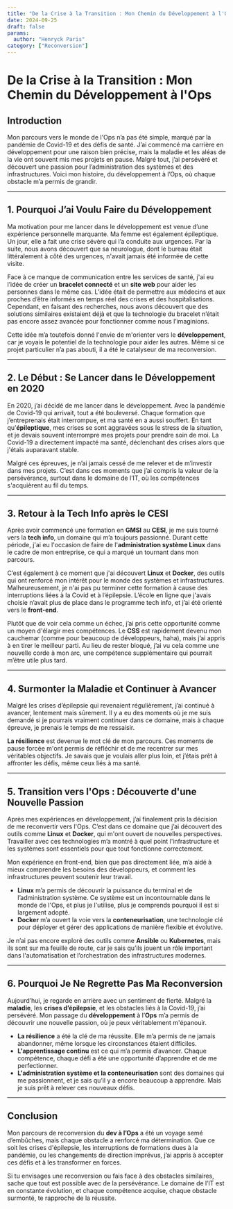 ```yaml
---
title: "De la Crise à la Transition : Mon Chemin du Développement à l'Ops"
date: 2024-09-25
draft: false
params:
  author: "Henryck Paris"
category: ["Reconversion"]
---
```


# De la Crise à la Transition : Mon Chemin du Développement à l'Ops

## Introduction

Mon parcours vers le monde de l'Ops n’a pas été simple, marqué par la pandémie de Covid-19 et des défis de santé. J’ai commencé ma carrière en développement pour une raison bien précise, mais la maladie et les aléas de la vie ont souvent mis mes projets en pause. Malgré tout, j’ai persévéré et découvert une passion pour l’administration des systèmes et des infrastructures. Voici mon histoire, du développement à l’Ops, où chaque obstacle m’a permis de grandir.

---

## 1. Pourquoi J’ai Voulu Faire du Développement

Ma motivation pour me lancer dans le développement est venue d’une expérience personnelle marquante. Ma femme est également épileptique. Un jour, elle a fait une crise sévère qui l’a conduite aux urgences. Par la suite, nous avons découvert que sa neurologue, dont le bureau était littéralement à côté des urgences, n'avait jamais été informée de cette visite.

Face à ce manque de communication entre les services de santé, j'ai eu l’idée de créer un **bracelet connecté** et un **site web** pour aider les personnes dans le même cas. L’idée était de permettre aux médecins et aux proches d’être informés en temps réel des crises et des hospitalisations. Cependant, en faisant des recherches, nous avons découvert que des solutions similaires existaient déjà et que la technologie du bracelet n’était pas encore assez avancée pour fonctionner comme nous l’imaginions.

Cette idée m’a toutefois donné l'envie de m'orienter vers le **développement**, car je voyais le potentiel de la technologie pour aider les autres. Même si ce projet particulier n’a pas abouti, il a été le catalyseur de ma reconversion.

---

## 2. Le Début : Se Lancer dans le Développement en 2020

En 2020, j’ai décidé de me lancer dans le développement. Avec la pandémie de Covid-19 qui arrivait, tout a été bouleversé. Chaque formation que j’entreprenais était interrompue, et ma santé en a aussi souffert. En tant qu’**épileptique**, mes crises se sont aggravées sous le stress de la situation, et je devais souvent interrompre mes projets pour prendre soin de moi. La Covid-19 a directement impacté ma santé, déclenchant des crises alors que j'étais auparavant stable.

Malgré ces épreuves, je n’ai jamais cessé de me relever et de m’investir dans mes projets. C’est dans ces moments que j’ai compris la valeur de la persévérance, surtout dans le domaine de l’IT, où les compétences s'acquièrent au fil du temps.

---

## 3. Retour à la Tech Info après le CESI

Après avoir commencé une formation en **GMSI** au **CESI**, je me suis tourné vers la **tech info**, un domaine qui m’a toujours passionné. Durant cette période, j'ai eu l'occasion de faire de l'**administration système Linux** dans le cadre de mon entreprise, ce qui a marqué un tournant dans mon parcours.

C’est également à ce moment que j'ai découvert **Linux** et **Docker**, des outils qui ont renforcé mon intérêt pour le monde des systèmes et infrastructures. Malheureusement, je n'ai pas pu terminer cette formation à cause des interruptions liées à la Covid et à l’épilepsie. L’école en ligne que j'avais choisie n’avait plus de place dans le programme tech info, et j’ai été orienté vers le **front-end**.

Plutôt que de voir cela comme un échec, j’ai pris cette opportunité comme un moyen d'élargir mes compétences. Le **CSS** est rapidement devenu mon cauchemar (comme pour beaucoup de développeurs, haha), mais j’ai appris à en tirer le meilleur parti. Au lieu de rester bloqué, j’ai vu cela comme une nouvelle corde à mon arc, une compétence supplémentaire qui pourrait m’être utile plus tard.

---

## 4. Surmonter la Maladie et Continuer à Avancer

Malgré les crises d’épilepsie qui revenaient régulièrement, j’ai continué à avancer, lentement mais sûrement. Il y a eu des moments où je me suis demandé si je pourrais vraiment continuer dans ce domaine, mais à chaque épreuve, je prenais le temps de me ressaisir.

**La résilience** est devenue le mot clé de mon parcours. Ces moments de pause forcée m'ont permis de réfléchir et de me recentrer sur mes véritables objectifs. Je savais que je voulais aller plus loin, et j’étais prêt à affronter les défis, même ceux liés à ma santé.

---

## 5. Transition vers l'Ops : Découverte d'une Nouvelle Passion

Après mes expériences en développement, j’ai finalement pris la décision de me reconvertir vers l'Ops. C’est dans ce domaine que j’ai découvert des outils comme **Linux** et **Docker**, qui m'ont ouvert de nouvelles perspectives. Travailler avec ces technologies m’a montré à quel point l'infrastructure et les systèmes sont essentiels pour que tout fonctionne correctement.

Mon expérience en front-end, bien que pas directement liée, m’a aidé à mieux comprendre les besoins des développeurs, et comment les infrastructures peuvent soutenir leur travail.

- **Linux** m’a permis de découvrir la puissance du terminal et de l’administration système. Ce système est un incontournable dans le monde de l'Ops, et plus je l'utilise, plus je comprends pourquoi il est si largement adopté.
- **Docker** m’a ouvert la voie vers la **conteneurisation**, une technologie clé pour déployer et gérer des applications de manière flexible et évolutive.

Je n’ai pas encore exploré des outils comme **Ansible** ou **Kubernetes**, mais ils sont sur ma feuille de route, car je sais qu’ils jouent un rôle important dans l'automatisation et l’orchestration des infrastructures modernes.

---

## 6. Pourquoi Je Ne Regrette Pas Ma Reconversion

Aujourd’hui, je regarde en arrière avec un sentiment de fierté. Malgré la **maladie**, les **crises d’épilepsie**, et les obstacles liés à la Covid-19, j’ai persévéré. Mon passage du **développement** à l’**Ops** m’a permis de découvrir une nouvelle passion, où je peux véritablement m'épanouir.

- **La résilience** a été la clé de ma réussite. Elle m’a permis de ne jamais abandonner, même lorsque les circonstances étaient difficiles.
- **L'apprentissage continu** est ce qui m’a permis d’avancer. Chaque compétence, chaque défi a été une opportunité d’apprendre et de me perfectionner.
- **L'administration système et la conteneurisation** sont des domaines qui me passionnent, et je sais qu’il y a encore beaucoup à apprendre. Mais je suis prêt à relever ces nouveaux défis.

---

## Conclusion

Mon parcours de reconversion du **dev à l’Ops** a été un voyage semé d’embûches, mais chaque obstacle a renforcé ma détermination. Que ce soit les crises d'épilepsie, les interruptions de formations dues à la pandémie, ou les changements de direction imprévus, j’ai appris à accepter ces défis et à les transformer en forces.

Si tu envisages une reconversion ou fais face à des obstacles similaires, sache que tout est possible avec de la persévérance. Le domaine de l’IT est en constante évolution, et chaque compétence acquise, chaque obstacle surmonté, te rapproche de la réussite.
